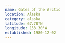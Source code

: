 ```yaml
---
name: Gates of the Arctic
location: Alaska
category: alaska
latitude: 67.78°N
longitude: 153.30°W
established: 1980-12-02
---
```

